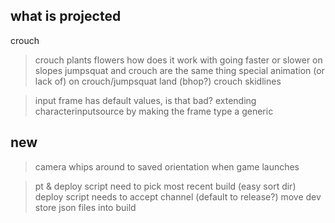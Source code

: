 what is projected
---

crouch
> crouch plants flowers
> how does it work with going faster or slower on slopes
> jumpsquat and crouch are the same thing
> special animation (or lack of) on crouch/jumpsquat land (bhop?)
> crouch skidlines

> input frame has default values, is that bad?
> extending characterinputsource by making the frame type a generic

new
---
> camera whips around to saved orientation when game launches

> pt & deploy script need to pick most recent build (easy sort dir)
> deploy script needs to accept channel (default to release?)
> move dev store json files into build